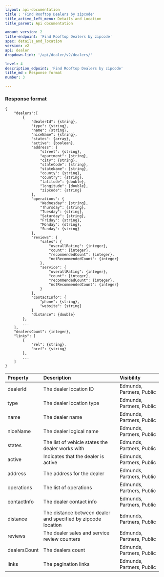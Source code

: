 ```yaml
---
layout: api-documentation
title : 'Find Rooftop Dealers by zipcode'
title_active_left_menu: Details and Location
title_parent: Api documentation

amount_version: 2
title-endpoint: 'Find Rooftop Dealers by zipcode'
spec: details_and_location
version: v2
api: dealer
dropdown-link: '/api/dealer/v2/dealers/'

level: 4
description_edpoint: 'Find Rooftop Dealers by zipcode'
title_md : Response format
number: 3

---
```



### Response format

    {
        "dealers":[
            {
                "dealerId": {string},
                "type": {string},
                "name": {string},
                "niceName": {string},
                "states": {array},
                "active": {boolean},
                "address": {
                    "street": {string},
                    "apartment": {string},
                    "city": {string},
                    "stateCode": {string},
                    "stateName": {string},
                    "county": {string},
                    "country": {string},
                    "latitude": {double},
                    "longitude": {double},
                    "zipcode": {string}
                },
                "operations": {
                    "Wednesday": {string},
                    "Thursday": {string},
                    "Tuesday": {string},
                    "Saturday": {string},
                    "Friday": {string},
                    "Monday": {string},
                    "Sunday": {string}
                },
                "reviews": {
                    "sales": {
                        "overallRating": {integer},
                        "count": {integer},
                        "recommendedCount": {integer},
                        "notRecommendedCount": {integer}
                    },
                    "service": {
                        "overallRating": {integer},
                        "count": {integer},
                        "recommendedCount": {integer},
                        "notRecommendedCount": {integer}
                    }
                },
                "contactInfo": {
                    "phone": {string},
                    "website": {string}
                }
                "distance": {double}
            },
            ...
        ],
        "dealersCount": {integer},
        "links": [
            {
                "rel": {string},
                "href": {string}
            },
            ...
        ]
    }

| Property                      | Description                                                     | Visibility                |
|:------------------------------|:----------------------------------------------------------------|:--------------------------|
| dealerId                      | The dealer location ID                                          | Edmunds, Partners, Public |
| type                          | The dealer location type                                        | Edmunds, Partners, Public |
| name                          | The dealer name                                                 | Edmunds, Partners, Public |
| niceName                      | The dealer logical name                                         | Edmunds, Partners, Public |
| states                        | The list of vehicle states the dealer works with                | Edmunds, Partners, Public |
| active                        | Indicates that the dealer is active                             | Edmunds, Partners, Public |
| address                       | The address for the dealer                                      | Edmunds, Partners, Public |
| operations                    | The list of operations                                          | Edmunds, Partners, Public |
| contactInfo                   | The dealer contact info                                         | Edmunds, Partners, Public |
| distance                      | The distance between dealer and specified by zipcode location   | Edmunds, Partners, Public |
| reviews                       | The dealer sales and service review counters                    | Edmunds, Partners, Public |
| dealersCount                  | The dealers count                                               | Edmunds, Partners, Public |
| links                         | The pagination links                                            | Edmunds, Partners, Public |
